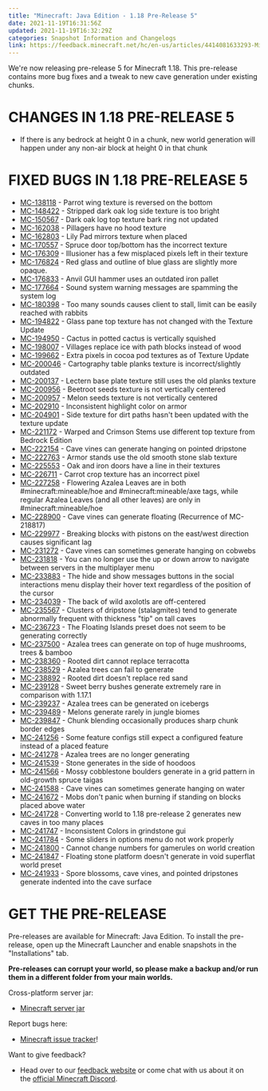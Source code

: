 ```yaml
---
title: "Minecraft: Java Edition - 1.18 Pre-Release 5"
date: 2021-11-19T16:31:56Z
updated: 2021-11-19T16:32:29Z
categories: Snapshot Information and Changelogs
link: https://feedback.minecraft.net/hc/en-us/articles/4414081633293-Minecraft-Java-Edition-1-18-Pre-Release-5
---
```


We\'re now releasing pre-release 5 for Minecraft 1.18. This pre-release contains more bug fixes and a tweak to new cave generation under existing chunks.

# CHANGES IN 1.18 PRE-RELEASE 5

-   If there is any bedrock at height 0 in a chunk, new world generation will happen under any non-air block at height 0 in that chunk

# FIXED BUGS IN 1.18 PRE-RELEASE 5

-   [MC-138118](https://bugs.mojang.com/browse/MC-138118) - Parrot wing texture is reversed on the bottom
-   [MC-148422](https://bugs.mojang.com/browse/MC-148422) - Stripped dark oak log side texture is too bright
-   [MC-150567](https://bugs.mojang.com/browse/MC-150567) - Dark oak log top texture bark ring not updated
-   [MC-162038](https://bugs.mojang.com/browse/MC-162038) - Pillagers have no hood texture
-   [MC-162803](https://bugs.mojang.com/browse/MC-162803) - Lily Pad mirrors texture when placed
-   [MC-170557](https://bugs.mojang.com/browse/MC-170557) - Spruce door top/bottom has the incorrect texture
-   [MC-176309](https://bugs.mojang.com/browse/MC-176309) - Illusioner has a few misplaced pixels left in their texture
-   [MC-176824](https://bugs.mojang.com/browse/MC-176824) - Red glass and outline of blue glass are slightly more opaque.
-   [MC-176833](https://bugs.mojang.com/browse/MC-176833) - Anvil GUI hammer uses an outdated iron pallet
-   [MC-177664](https://bugs.mojang.com/browse/MC-177664) - Sound system warning messages are spamming the system log
-   [MC-180398](https://bugs.mojang.com/browse/MC-180398) - Too many sounds causes client to stall, limit can be easily reached with rabbits
-   [MC-194822](https://bugs.mojang.com/browse/MC-194822) - Glass pane top texture has not changed with the Texture Update
-   [MC-194950](https://bugs.mojang.com/browse/MC-194950) - Cactus in potted cactus is vertically squished
-   [MC-198007](https://bugs.mojang.com/browse/MC-198007) - Villages replace ice with path blocks instead of wood
-   [MC-199662](https://bugs.mojang.com/browse/MC-199662) - Extra pixels in cocoa pod textures as of Texture Update
-   [MC-200046](https://bugs.mojang.com/browse/MC-200046) - Cartography table planks texture is incorrect/slightly outdated
-   [MC-200137](https://bugs.mojang.com/browse/MC-200137) - Lectern base plate texture still uses the old planks texture
-   [MC-200956](https://bugs.mojang.com/browse/MC-200956) - Beetroot seeds texture is not vertically centered
-   [MC-200957](https://bugs.mojang.com/browse/MC-200957) - Melon seeds texture is not vertically centered
-   [MC-202910](https://bugs.mojang.com/browse/MC-202910) - Inconsistent highlight color on armor
-   [MC-204901](https://bugs.mojang.com/browse/MC-204901) - Side texture for dirt paths hasn't been updated with the texture update
-   [MC-221172](https://bugs.mojang.com/browse/MC-221172) - Warped and Crimson Stems use different top texture from Bedrock Edition
-   [MC-222154](https://bugs.mojang.com/browse/MC-222154) - Cave vines can generate hanging on pointed dripstone
-   [MC-222763](https://bugs.mojang.com/browse/MC-222763) - Armor stands use the old smooth stone slab texture
-   [MC-225553](https://bugs.mojang.com/browse/MC-225553) - Oak and iron doors have a line in their textures
-   [MC-226711](https://bugs.mojang.com/browse/MC-226711) - Carrot crop texture has an incorrect pixel
-   [MC-227258](https://bugs.mojang.com/browse/MC-227258) - Flowering Azalea Leaves are in both #minecraft:mineable/hoe and #minecraft:mineable/axe tags, while regular Azalea Leaves (and all other leaves) are only in #minecraft:mineable/hoe
-   [MC-228900](https://bugs.mojang.com/browse/MC-228900) - Cave vines can generate floating (Recurrence of MC-218817)
-   [MC-229977](https://bugs.mojang.com/browse/MC-229977) - Breaking blocks with pistons on the east/west direction causes significant lag
-   [MC-231272](https://bugs.mojang.com/browse/MC-231272) - Cave vines can sometimes generate hanging on cobwebs
-   [MC-231818](https://bugs.mojang.com/browse/MC-231818) - You can no longer use the up or down arrow to navigate between servers in the multiplayer menu
-   [MC-233883](https://bugs.mojang.com/browse/MC-233883) - The hide and show messages buttons in the social interactions menu display their hover text regardless of the position of the cursor
-   [MC-234039](https://bugs.mojang.com/browse/MC-234039) - The back of wild axolotls are off-centered
-   [MC-235567](https://bugs.mojang.com/browse/MC-235567) - Clusters of dripstone (stalagmites) tend to generate abnormally frequent with thickness "tip" on tall caves
-   [MC-236723](https://bugs.mojang.com/browse/MC-236723) - The Floating Islands preset does not seem to be generating correctly
-   [MC-237500](https://bugs.mojang.com/browse/MC-237500) - Azalea trees can generate on top of huge mushrooms, trees & bamboo
-   [MC-238360](https://bugs.mojang.com/browse/MC-238360) - Rooted dirt cannot replace terracotta
-   [MC-238529](https://bugs.mojang.com/browse/MC-238529) - Azalea trees can fail to generate
-   [MC-238892](https://bugs.mojang.com/browse/MC-238892) - Rooted dirt doesn't replace red sand
-   [MC-239128](https://bugs.mojang.com/browse/MC-239128) - Sweet berry bushes generate extremely rare in comparison with 1.17.1
-   [MC-239237](https://bugs.mojang.com/browse/MC-239237) - Azalea trees can be generated on icebergs
-   [MC-239489](https://bugs.mojang.com/browse/MC-239489) - Melons generate rarely in jungle biomes
-   [MC-239847](https://bugs.mojang.com/browse/MC-239847) - Chunk blending occasionally produces sharp chunk border edges
-   [MC-241256](https://bugs.mojang.com/browse/MC-241256) - Some feature configs still expect a configured feature instead of a placed feature
-   [MC-241278](https://bugs.mojang.com/browse/MC-241278) - Azalea trees are no longer generating
-   [MC-241539](https://bugs.mojang.com/browse/MC-241539) - Stone generates in the side of hoodoos
-   [MC-241566](https://bugs.mojang.com/browse/MC-241566) - Mossy cobblestone boulders generate in a grid pattern in old-growth spruce taigas
-   [MC-241588](https://bugs.mojang.com/browse/MC-241588) - Cave vines can sometimes generate hanging on water
-   [MC-241672](https://bugs.mojang.com/browse/MC-241672) - Mobs don't panic when burning if standing on blocks placed above water
-   [MC-241728](https://bugs.mojang.com/browse/MC-241728) - Converting world to 1.18 pre-release 2 generates new caves in too many places
-   [MC-241747](https://bugs.mojang.com/browse/MC-241747) - Inconsistent Colors in grindstone gui
-   [MC-241784](https://bugs.mojang.com/browse/MC-241784) - Some sliders in options menu do not work properly
-   [MC-241800](https://bugs.mojang.com/browse/MC-241800) - Cannot change numbers for gamerules on world creation
-   [MC-241847](https://bugs.mojang.com/browse/MC-241847) - Floating stone platform doesn't generate in void superflat world preset
-   [MC-241933](https://bugs.mojang.com/browse/MC-241933) - Spore blossoms, cave vines, and pointed dripstones generate indented into the cave surface

# GET THE PRE-RELEASE

Pre-releases are available for Minecraft: Java Edition. To install the pre-release, open up the Minecraft Launcher and enable snapshots in the \"Installations\" tab.

**Pre-releases can corrupt your world, so please make a backup and/or run them in a different folder from your main worlds.**

Cross-platform server jar:

-   [Minecraft server jar](https://launcher.mojang.com/v1/objects/c29d03e9c6a21a3234a947e1025793c3cc40c13b/server.jar)

Report bugs here:

-   [Minecraft issue tracker](https://aka.ms/snapshotbugs?ref=blog)!

Want to give feedback?

-   Head over to our [feedback website](https://aka.ms/snapshotfeedback) or come chat with us about it on the [official Minecraft Discord](https://discordapp.com/invite/minecraft).
